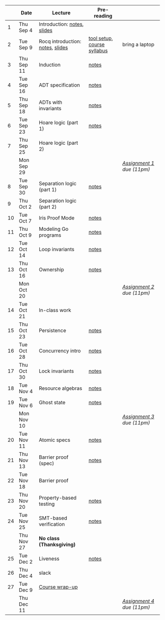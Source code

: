 <!-- markdownlint-disable MD041 -->

|  | Date | Lecture | Pre-reading |  |
| --- | --- | --- | --- | --- |
| 1 | Thu Sep 4 | Introduction: [notes](./notes/overview.md), [slides](./slides/lec1.pdf) |  |
| 2 | Tue Sep 9 | Rocq introduction: [notes](./notes/rocq_intro.md), [slides](./slides/lec2.pdf) | [tool setup](./assignments/setup.md), [course syllabus](./syllabus.md) | bring a laptop |
| 3 | Thu Sep 11 | Induction | [notes](./notes/induction.md) |
| 4 | Tue Sep 16 | ADT specification | [notes](./notes/adt_specs.md) |
| 5 | Thu Sep 18 | ADTs with invariants | [notes](./notes/adt_invariants.md) |
| 6 | Tue Sep 23 | Hoare logic (part 1) | [notes](./notes/hoare.md) |
| 7 | Thu Sep 25 | Hoare logic (part 2) |  |
|  | Mon Sep 29 |  |  | _[Assignment 1](./assignments/hw1/) due (11pm)_ |
| 8 | Tue Sep 30 | Separation logic (part 1) | [notes](./notes/sep-logic.md) |
| 9 | Thu Oct 2 | Separation logic (part 2) |  |
| 10 | Tue Oct 7 | Iris Proof Mode | [notes](./notes/ipm.md) |
| 11 | Thu Oct 9 | Modeling Go programs | [notes](./notes/goose.md) |
| 12 | Tue Oct 14 | Loop invariants | [notes](./notes/loop_invariants.md) |
| 13 | Thu Oct 16 | Ownership | [notes](./notes/ownership.md) |
|  | Mon Oct 20 |  |  | _[Assignment 2](./assignments/hw2/) due (11pm)_ |
| 14 | Tue Oct 21 | In-class work |  |
| 15 | Thu Oct 23 | Persistence | [notes](./notes/persistently.md) |
| 16 | Tue Oct 28 | Concurrency intro | [notes](./notes/concurrency.md) |
| 17 | Thu Oct 30 | Lock invariants | [notes](./notes/invariants.md) |
| 18 | Tue Nov 4 | Resource algebras | [notes](./notes/resource-algebra.md) |
| 19 | Tue Nov 6 | Ghost state | [notes](./notes/ghost_state.md) |
|  | Mon Nov 10 |  |  | _[Assignment 3](./assignments/hw3/) due (11pm)_ |
| 20 | Tue Nov 11 | Atomic specs | [notes](./notes/atomic_specs.md) |
| 21 | Thu Nov 13 | Barrier proof (spec) | [notes](./notes/barrier.md) |
| 22 | Tue Nov 18 | Barrier proof |  |
| 23 | Thu Nov 20 | Property-based testing | [notes](./notes/pbt.md) |
| 24 | Tue Nov 25 | SMT-based verification | [notes](./notes/smt.md) |
|  | Thu Nov 27 | **No class (Thanksgiving)** |  |
| 25 | Tue Dec 2 | Liveness | [notes](./notes/liveness.md) |
| 26 | Thu Dec 4 | slack |  |
| 27 | Tue Dec 9 | [Course wrap-up](./notes/summary.md) |  |
|  | Thu Dec 11 |  |  | _[Assignment 4](./assignments/hw4/) due (11pm)_ |

<!--
Had a week off for SOSP in Fall 2024.
Fall 2025 has fewer lecture days.
Could drop one lecture, particularly SMT lecture.
-->
